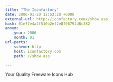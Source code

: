 ```yaml
---
title: "The Iconfactory"
date: 2006-01-20 12:53:28 +0000
external-url: http://iconfactory.com//show.asp
hash: 01e77e4a2f510b2ef2e8f96794d8c382
annum:
    year: 2006
    month: 01
url-parts:
    scheme: http
    host: iconfactory.com
    path: //show.asp

---
```


Your Quality Freeware Icons Hub
